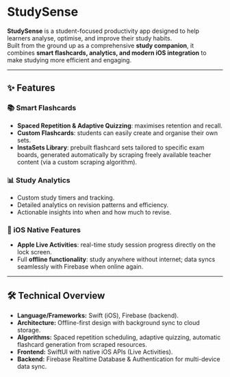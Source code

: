 # StudySense

**StudySense** is a student-focused productivity app designed to help learners analyse, optimise, and improve their study habits.  
Built from the ground up as a comprehensive **study companion**, it combines **smart flashcards, analytics, and modern iOS integration** to make studying more efficient and engaging.

---

## ✨ Features

### 📚 Smart Flashcards
- **Spaced Repetition & Adaptive Quizzing**: maximises retention and recall.  
- **Custom Flashcards**: students can easily create and organise their own sets.  
- **InstaSets Library**: prebuilt flashcard sets tailored to specific exam boards, generated automatically by scraping freely available teacher content (via a custom scraping algorithm).  

### 📊 Study Analytics
- Custom study timers and tracking.  
- Detailed analytics on revision patterns and efficiency.  
- Actionable insights into when and how much to revise.  

### 📱 iOS Native Features
- **Apple Live Activities**: real-time study session progress directly on the lock screen.  
- Full **offline functionality**: study anywhere without internet; data syncs seamlessly with Firebase when online again.  

---

## 🛠️ Technical Overview

- **Language/Frameworks:** Swift (iOS), Firebase (backend).  
- **Architecture:** Offline-first design with background sync to cloud storage.  
- **Algorithms:** Spaced repetition scheduling, adaptive quizzing, automatic flashcard generation from scraped resources.  
- **Frontend:** SwiftUI with native iOS APIs (Live Activities).  
- **Backend:** Firebase Realtime Database & Authentication for multi-device data sync.  
